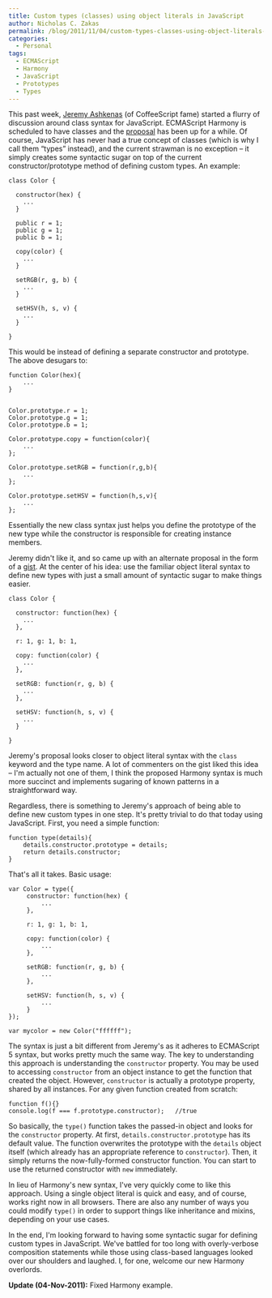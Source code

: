 ```yaml
---
title: Custom types (classes) using object literals in JavaScript
author: Nicholas C. Zakas
permalink: /blog/2011/11/04/custom-types-classes-using-object-literals-in-javascript/
categories:
  - Personal
tags:
  - ECMAScript
  - Harmony
  - JavaScript
  - Prototypes
  - Types
---
```

This past week, [Jeremy Ashkenas][1] (of CoffeeScript fame) started a flurry of discussion around class syntax for JavaScript. ECMAScript Harmony is scheduled to have classes and the [proposal][2] has been up for a while. Of course, JavaScript has never had a true concept of classes (which is why I call them &#8220;types&#8221; instead), and the current strawman is no exception &#8211; it simply creates some syntactic sugar on top of the current constructor/prototype method of defining custom types. An example:

    class Color {
    
      constructor(hex) {
        ...
      }
    
      public r = 1;
      public g = 1;
      public b = 1;
    
      copy(color) {
        ...
      }
    
      setRGB(r, g, b) {
        ...
      }
    
      setHSV(h, s, v) {
        ...
      }
    
    }

This would be instead of defining a separate constructor and prototype. The above desugars to:

    function Color(hex){
        ...
    }
    
    
    Color.prototype.r = 1;
    Color.prototype.g = 1;
    Color.prototype.b = 1;
    
    Color.prototype.copy = function(color){
        ...
    };
    
    Color.prototype.setRGB = function(r,g,b){
        ...
    };
    
    Color.prototype.setHSV = function(h,s,v){
        ...
    };

Essentially the new class syntax just helps you define the prototype of the new type while the constructor is responsible for creating instance members. 

Jeremy didn't like it, and so came up with an alternate proposal in the form of a [gist][3]. At the center of his idea: use the familiar object literal syntax to define new types with just a small amount of syntactic sugar to make things easier. 

    class Color {
    
      constructor: function(hex) {
        ...
      },
    
      r: 1, g: 1, b: 1,
    
      copy: function(color) {
        ...
      },
    
      setRGB: function(r, g, b) {
        ...
      },
    
      setHSV: function(h, s, v) {
        ...
      }
    
    }

Jeremy's proposal looks closer to object literal syntax with the `class` keyword and the type name. A lot of commenters on the gist liked this idea &#8211; I'm actually not one of them, I think the proposed Harmony syntax is much more succinct and implements sugaring of known patterns in a straightforward way.

Regardless, there is something to Jeremy's approach of being able to define new custom types in one step. It's pretty trivial to do that today using JavaScript. First, you need a simple function:

    function type(details){
        details.constructor.prototype = details;
        return details.constructor;
    }

That's all it takes. Basic usage:

    var Color = type({
         constructor: function(hex) {
             ...
         },
    
         r: 1, g: 1, b: 1,
    
         copy: function(color) {
             ...
         },
    
         setRGB: function(r, g, b) {
             ...
         },
    
         setHSV: function(h, s, v) {
             ...
         }
    });
    
    var mycolor = new Color("ffffff");
    

The syntax is just a bit different from Jeremy's as it adheres to ECMAScript 5 syntax, but works pretty much the same way. The key to understanding this approach is understanding the `constructor` property. You may be used to accessing `constructor` from an object instance to get the function that created the object. However, `constructor` is actually a prototype property, shared by all instances. For any given function created from scratch:

    function f(){}
    console.log(f === f.prototype.constructor);   //true

So basically, the `type()` function takes the passed-in object and looks for the `constructor` property. At first, `details.constructor.prototype` has its default value. The function overwrites the prototype with the `details` object itself (which already has an appropriate reference to `constructor`). Then, it simply returns the now-fully-formed constructor function. You can start to use the returned constructor with `new` immediately.

In lieu of Harmony's new syntax, I've very quickly come to like this approach. Using a single object literal is quick and easy, and of course, works right now in all browsers. There are also any number of ways you could modify `type()` in order to support things like inheritance and mixins, depending on your use cases.

In the end, I'm looking forward to having some syntactic sugar for defining custom types in JavaScript. We've battled for too long with overly-verbose composition statements while those using class-based languages looked over our shoulders and laughed. I, for one, welcome our new Harmony overlords.

**Update (04-Nov-2011):** Fixed Harmony example.

 [1]: https://github.com/jashkenas
 [2]: http://wiki.ecmascript.org/doku.php?id=harmony:classes
 [3]: https://gist.github.com/1329619
